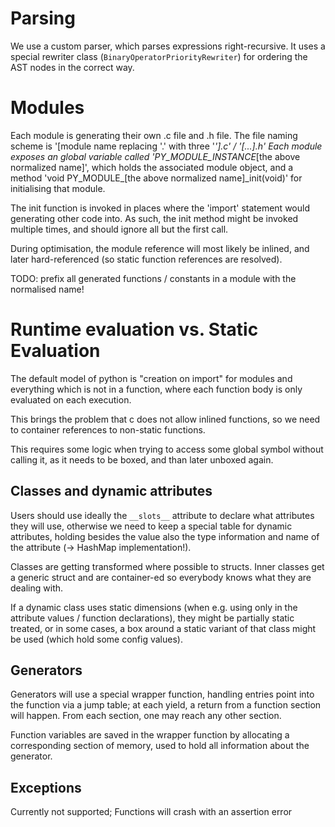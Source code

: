 
# Parsing

We use a custom parser, which parses expressions right-recursive.
It uses a special rewriter class (`BinaryOperatorPriorityRewriter`)
for ordering the AST nodes in the correct way.


# Modules


Each module is generating their own .c file and .h file.
The file naming scheme is '[module name replacing '.' with three '_'].c' / '[...].h'
Each module exposes an global variable called 'PY_MODULE_INSTANCE_[the above normalized name]',
which holds the associated module object, and a method 'void PY_MODULE_[the above normalized name]_init(void)'
for initialising that module.

The init function is invoked in places where the 'import' statement would generating other code into.
As such, the init method might be invoked multiple times, and should ignore all but the first call.

During optimisation, the module reference will most likely be inlined, and later hard-referenced
(so static function references are resolved).

TODO: prefix all generated functions / constants in a module with the normalised name!


# Runtime evaluation vs. Static Evaluation

The default model of python is "creation on import" for modules and everything which is not in a function,
where each function body is only evaluated on each execution.

This brings the problem that c does not allow inlined functions, so we need to container references to
non-static functions.

This requires some logic when trying to access some global symbol without calling it, as it
needs to be boxed, and than later unboxed again.

## Classes and dynamic attributes

Users should use ideally the ```__slots__``` attribute to declare what attributes they will use,
otherwise we need to keep a special table for dynamic attributes, holding besides the value also
the type information and name of the attribute (-> HashMap implementation!).

Classes are getting transformed where possible to structs.
Inner classes get a generic struct and are container-ed so everybody knows
what they are dealing with.

If a dynamic class uses static dimensions (when e.g. using only in the attribute values / function
declarations), they might be partially static treated, or in some cases,
a box around a static variant of that class might be used (which hold some config values).

## Generators

Generators will use a special wrapper function,
handling entries point into the function via a jump table;
at each yield, a return from a function section will happen.
From each section, one may reach any other section.

Function variables are saved in the wrapper function by allocating
a corresponding section of memory, used to hold all information about the generator.

## Exceptions

Currently not supported; Functions will crash with an assertion error

